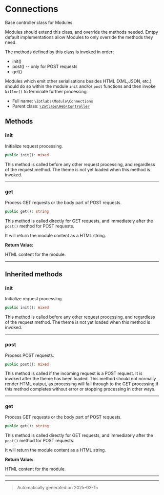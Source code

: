 
# Connections

Base controller class for Modules.

Modules should extend this class, and override the methods needed. Emtpy
default implementations allow Modules to only override the methods they
need.

The methods defined by this class is invoked in order:

  - init()
  - post() -- only for POST requests
  - get()

Modules which emit other serialisations besides HTML (XML,JSON, etc.) should
do so within the module `init` and/or `post` functions and then invoke
`killme()` to terminate further processing.

* Full name: `\Zotlabs\Module\Connections`
* Parent class: [`\Zotlabs\Web\Controller`](../Web/Controller.md)




## Methods


### init

Initialize request processing.

```php
public init(): mixed
```

This method is called before any other request processing, and
regardless of the request method. The theme is not yet loaded when
this method is invoked.










***

### get

Process GET requests or the body part of POST requests.

```php
public get(): string
```

This method is called directly for GET requests, and immediately after the
`post()` method for POST requests.

It will return the module content as a HTML string.







**Return Value:**

HTML content for the module.




***


## Inherited methods


### init

Initialize request processing.

```php
public init(): mixed
```

This method is called before any other request processing, and
regardless of the request method. The theme is not yet loaded when
this method is invoked.










***

### post

Process POST requests.

```php
public post(): mixed
```

This method is called if the incoming request is a POST request. It is
invoked after the theme has been loaded. This method should not normally
render HTML output, as processing will fall through to the GET processing
if this method completes without error or stopping processing in other
ways.










***

### get

Process GET requests or the body part of POST requests.

```php
public get(): string
```

This method is called directly for GET requests, and immediately after the
`post()` method for POST requests.

It will return the module content as a HTML string.







**Return Value:**

HTML content for the module.




***


***
> Automatically generated on 2025-03-15
